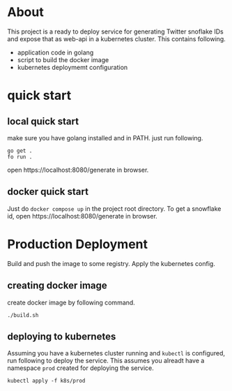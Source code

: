 # About

This project is a ready to deploy service for generating Twitter snoflake IDs and expose that as web-api in a kubernetes cluster. This contains following.

 * application code in golang
 * script to build the docker image
 * kubernetes deploymemt configuration

# quick start

## local quick start
make sure you have golang installed and in PATH. just run following.

    go get .
    fo run .

open https://localhost:8080/generate in browser.

## docker quick start

Just do `docker compose up` in the project root directory. To get a snowflake id, open https://localhost:8080/generate in browser.

# Production Deployment

Build and push the image to some registry. Apply the kubernetes config.

## creating docker image
create docker image by following command.

    ./build.sh

## deploying to kubernetes
Assuming you have a kubernetes cluster running and `kubectl` is configured, run following to deploy the service. This assumes you alreadt have a namespace `prod` created for deploying the service.

    kubectl apply -f k8s/prod
